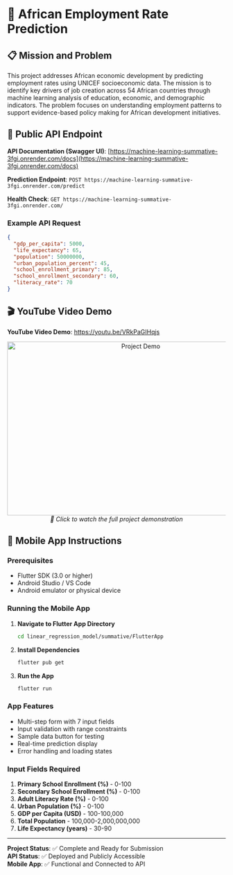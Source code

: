# 🎯 African Employment Rate Prediction

## 📋 Mission and Problem
This project addresses African economic development by predicting employment rates using UNICEF socioeconomic data. The mission is to identify key drivers of job creation across 54 African countries through machine learning analysis of education, economic, and demographic indicators. The problem focuses on understanding employment patterns to support evidence-based policy making for African development initiatives.

## 🚀 Public API Endpoint

**API Documentation (Swagger UI)**: [https://machine-learning-summative-3fgi.onrender.com/docs](https://machine-learning-summative-3fgi.onrender.com/docs)

**Prediction Endpoint**: `POST https://machine-learning-summative-3fgi.onrender.com/predict`

**Health Check**: `GET https://machine-learning-summative-3fgi.onrender.com/`

### Example API Request
```json
{
  "gdp_per_capita": 5000,
  "life_expectancy": 65,
  "population": 50000000,
  "urban_population_percent": 45,
  "school_enrollment_primary": 85,
  "school_enrollment_secondary": 60,
  "literacy_rate": 70
}
```

## 🎬 YouTube Video Demo

**YouTube Video Demo**: https://youtu.be/VRkPaGIHqjs


<div align="center">
  <a href="https://www.youtube.com/watch?v=VRkPaGIHqjs">
    <img src="https://img.youtube.com/vi/VRkPaGIHqjs/maxresdefault.jpg" alt="Project Demo" width="600" height="400">
  </a>
  <br>
  <em>🎥 Click to watch the full project demonstration</em>
</div>


## 📱 Mobile App Instructions

### Prerequisites
- Flutter SDK (3.0 or higher)
- Android Studio / VS Code
- Android emulator or physical device

### Running the Mobile App

1. **Navigate to Flutter App Directory**
   ```bash
   cd linear_regression_model/summative/FlutterApp
   ```

2. **Install Dependencies**
   ```bash
   flutter pub get
   ```

3. **Run the App**
   ```bash
   flutter run
   ```

### App Features
- Multi-step form with 7 input fields
- Input validation with range constraints
- Sample data button for testing
- Real-time prediction display
- Error handling and loading states

### Input Fields Required
1. **Primary School Enrollment (%)** - 0-100
2. **Secondary School Enrollment (%)** - 0-100
3. **Adult Literacy Rate (%)** - 0-100
4. **Urban Population (%)** - 0-100
5. **GDP per Capita (USD)** - 100-100,000
6. **Total Population** - 100,000-2,000,000,000
7. **Life Expectancy (years)** - 30-90

---

**Project Status**: ✅ Complete and Ready for Submission  
**API Status**: ✅ Deployed and Publicly Accessible  
**Mobile App**: ✅ Functional and Connected to API 